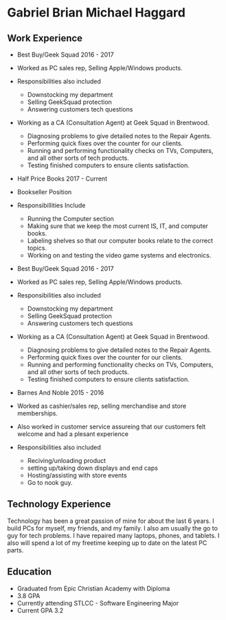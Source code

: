 

# Gabriel Brian Michael Haggard



## Work Experience


- Best Buy/Geek Squad 2016 - 2017
 - Worked as PC sales rep, Selling Apple/Windows products.
 - Responsibilities also included
   - Downstocking my department 
    - Selling GeekSquad protection
    - Answering customers tech questions
 - Working as a CA (Consultation Agent) at Geek Squad in Brentwood.
   - Diagnosing problems to give detailed notes to the Repair Agents.
   - Performing quick fixes over the counter for our clients.
   - Running and performing functionality checks on TVs, Computers, and all other sorts of tech products.
   - Testing finished computers to ensure clients satisfaction.
 
- Half Price Books 2017 - Current 
 - Bookseller Position
 - Responsibillities Include
   - Running the Computer section
   - Making sure that we keep the most current IS, IT, and computer books.
   - Labeling shelves so that our computer books relate to the correct topics.
   - Working on and testing the video game systems and electronics. 
  
- Best Buy/Geek Squad 2016 - 2017
 - Worked as PC sales rep, Selling Apple/Windows products.
 - Responsibilities also included
   - Downstocking my department 
    - Selling GeekSquad protection
    - Answering customers tech questions
 - Working as a CA (Consultation Agent) at Geek Squad in Brentwood.
   - Diagnosing problems to give detailed notes to the Repair Agents.
   - Performing quick fixes over the counter for our clients.
   - Running and performing functionality checks on TVs, Computers, and all other sorts of tech products.
   - Testing finished computers to ensure clients satisfaction.
 
  
- Barnes And Noble 2015 - 2016
 - Worked as cashier/sales rep, selling merchandise and store memberships.
 - Also worked in customer service assureing that our customers felt welcome and had a plesant experience
 - Responsibilities also included 
   - Reciving/unloading product
    - setting up/taking down displays and end caps
    - Hosting/assisting with store events
    - Go to nook guy.

## Technology Experience
  
  Technology has been a great passion of mine for about the last 6 years. I build PCs for myself, my friends, and my family.
  I also am usually the go to guy for tech problems. I have repaired many laptops, phones, and tablets. I also will 
  spend a lot of my freetime keeping up to date on the latest PC parts.
 
 
## Education
- Graduated from Epic Christian Academy with Diploma
- 3.8 GPA
- Currently attending STLCC - Software Engineering Major
- Current GPA 3.2

	
